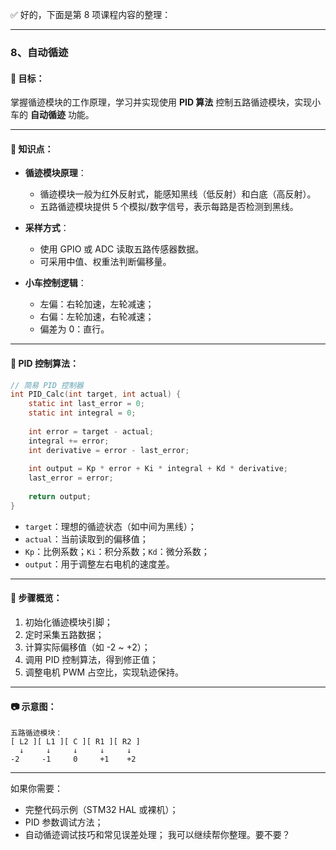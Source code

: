 ✅ 好的，下面是第 8 项课程内容的整理：

---

### **8、自动循迹**

#### 🎯 目标：

掌握循迹模块的工作原理，学习并实现使用 **PID 算法** 控制五路循迹模块，实现小车的 **自动循迹** 功能。

---

#### 📘 知识点：

* **循迹模块原理**：

  * 循迹模块一般为红外反射式，能感知黑线（低反射）和白底（高反射）。
  * 五路循迹模块提供 5 个模拟/数字信号，表示每路是否检测到黑线。

* **采样方式**：

  * 使用 GPIO 或 ADC 读取五路传感器数据。
  * 可采用中值、权重法判断偏移量。

* **小车控制逻辑**：

  * 左偏：右轮加速，左轮减速；
  * 右偏：左轮加速，右轮减速；
  * 偏差为 0：直行。

---

#### 🧮 PID 控制算法：

```c
// 简易 PID 控制器
int PID_Calc(int target, int actual) {
    static int last_error = 0;
    static int integral = 0;
    
    int error = target - actual;
    integral += error;
    int derivative = error - last_error;
    
    int output = Kp * error + Ki * integral + Kd * derivative;
    last_error = error;
    
    return output;
}
```

* `target`：理想的循迹状态（如中间为黑线）；
* `actual`：当前读取到的偏移值；
* `Kp`：比例系数；`Ki`：积分系数；`Kd`：微分系数；
* `output`：用于调整左右电机的速度差。

---

#### 📌 步骤概览：

1. 初始化循迹模块引脚；
2. 定时采集五路数据；
3. 计算实际偏移值（如 -2 \~ +2）；
4. 调用 PID 控制算法，得到修正值；
5. 调整电机 PWM 占空比，实现轨迹保持。

---

#### 📷 示意图：

```
五路循迹模块：
[ L2 ][ L1 ][ C ][ R1 ][ R2 ]
  ↓     ↓     ↓     ↓     ↓
-2     -1     0     +1    +2
```

---

如果你需要：

* 完整代码示例（STM32 HAL 或裸机）；
* PID 参数调试方法；
* 自动循迹调试技巧和常见误差处理；
  我可以继续帮你整理。要不要？
